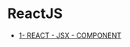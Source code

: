 # ReactJS

* [1- REACT - JSX - COMPONENT](https://github.com/uguryuce/reactJS-document/blob/master/react-md/1-react-jsx-component.md)
